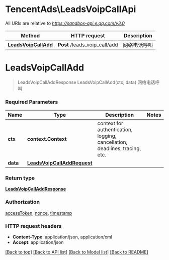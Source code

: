 # TencentAds\LeadsVoipCallApi

All URIs are relative to *https://sandbox-api.e.qq.com/v3.0*

Method | HTTP request | Description
------------- | ------------- | -------------
[**LeadsVoipCallAdd**](LeadsVoipCallApi.md#LeadsVoipCallAdd) | **Post** /leads_voip_call/add | 网络电话呼叫


# **LeadsVoipCallAdd**
> LeadsVoipCallAddResponse LeadsVoipCallAdd(ctx, data)
网络电话呼叫

### Required Parameters

Name | Type | Description  | Notes
------------- | ------------- | ------------- | -------------
 **ctx** | **context.Context** | context for authentication, logging, cancellation, deadlines, tracing, etc.
  **data** | [**LeadsVoipCallAddRequest**](LeadsVoipCallAddRequest.md)|  | 

### Return type

[**LeadsVoipCallAddResponse**](LeadsVoipCallAddResponse.md)

### Authorization

[accessToken](../README.md#accessToken), [nonce](../README.md#nonce), [timestamp](../README.md#timestamp)

### HTTP request headers

 - **Content-Type**: application/json, application/xml
 - **Accept**: application/json

[[Back to top]](#) [[Back to API list]](../README.md#documentation-for-api-endpoints) [[Back to Model list]](../README.md#documentation-for-models) [[Back to README]](../README.md)

